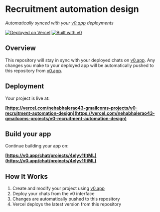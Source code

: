 # Recruitment automation design

*Automatically synced with your [v0.app](https://v0.app) deployments*

[![Deployed on Vercel](https://img.shields.io/badge/Deployed%20on-Vercel-black?style=for-the-badge&logo=vercel)](https://vercel.com/nehabhalerao43-gmailcoms-projects/v0-recruitment-automation-design)
[![Built with v0](https://img.shields.io/badge/Built%20with-v0.app-black?style=for-the-badge)](https://v0.app/chat/projects/4elyv1fltML)

## Overview

This repository will stay in sync with your deployed chats on [v0.app](https://v0.app).
Any changes you make to your deployed app will be automatically pushed to this repository from [v0.app](https://v0.app).

## Deployment

Your project is live at:

**[https://vercel.com/nehabhalerao43-gmailcoms-projects/v0-recruitment-automation-design](https://vercel.com/nehabhalerao43-gmailcoms-projects/v0-recruitment-automation-design)**

## Build your app

Continue building your app on:

**[https://v0.app/chat/projects/4elyv1fltML](https://v0.app/chat/projects/4elyv1fltML)**

## How It Works

1. Create and modify your project using [v0.app](https://v0.app)
2. Deploy your chats from the v0 interface
3. Changes are automatically pushed to this repository
4. Vercel deploys the latest version from this repository